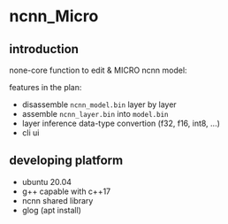 # ncnn_Micro

## introduction

none-core function to edit & MICRO ncnn model:

features in the plan:

* disassemble `ncnn_model.bin` layer by layer
* assemble `ncnn_layer.bin` into `model.bin`
* layer inference data-type convertion (f32, f16, int8, ...)
* cli ui

## developing platform

* ubuntu 20.04 
* g++ capable with c++17
* ncnn shared library
* glog (apt install)
